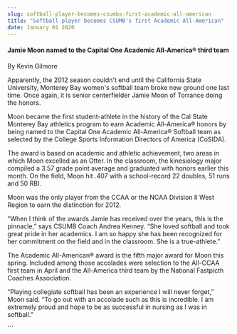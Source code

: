 ```yaml
---
slug: softball-player-becomes-csumbs-first-academic-all-american
title: "Softball player becomes CSUMB's first Academic All-American"
date: January 01 2020
---
```


 
<h4>Jamie Moon named to the Capital One Academic All-America® third team</h4>
<p>By Kevin Gilmore</p>
<p>
  Apparently, the 2012 season couldn't end until the California State
  University, Monterey Bay women's softball team broke new ground one last time.
  Once again, it is senior centerfielder Jamie Moon of Torrance doing the
  honors.
</p>
<p>
  Moon became the first student-athlete in the history of the Cal State Monterey
  Bay athletics program to earn Academic All-America® honors by being named to
  the Capital One Academic All-America® Softball team as selected by the College
  Sports Information Directors of America (CoSIDA).
</p>
<p>
  The award is based on academic and athletic achievement, two areas in which
  Moon excelled as an Otter. In the classroom, the kinesiology major compiled a
  3.57 grade point average and graduated with honors earlier this month. On the
  field, Moon hit .407 with a school-record 22 doubles, 51 runs and 50 RBI.
</p>
<p>
  Moon was the only player from the CCAA or the NCAA Division II West Region to
  earn the distinction for 2012.
</p>
<p>
  “When I think of the awards Jamie has received over the years, this is the
  pinnacle,” says CSUMB Coach Andrea Kenney. “She loved softball and took great
  pride in her academics. I am so happy she has been recognized for her
  commitment on the field and in the classroom. She is a true-athlete.”
</p>
<p>
  The Academic All-American® award is the fifth major award for Moon this
  spring. Included among those accolades were selection to the All-CCAA first
  team in April and the All-America third team by the National Fastpicth Coaches
  Association.
</p>
<p>
  “Playing collegiate softball has been an experience I will never forget,” Moon
  said. “To go out with an accolade such as this is incredible. I am extremely
  proud and hope to be as successful in nursing as I was in softball.”
</p>
```
